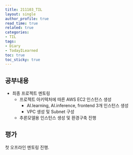 ```yaml
---
title: 211103_TIL
layout: single
author_profile: true
read_time: true
related: true
categories:
- TIL
tags:
- Diary
- TodayILearned
toc: true
toc_sticky: true
---
```




##  공부내용

- 최종 프로젝트 멘토링
  - 프로젝트 아키텍처에 따른 AWS EC2 인스턴스 생성
    - AI.learning, AI.inference, frontend 3개 인스턴스 생성
    - VPC 생성 및 Subnet 구성
  - 추론모델용 인스턴스 생성 및 환경구축 진행

## 평가

첫 오프라인 멘토링 진행.
